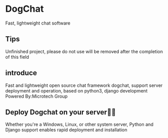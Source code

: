 # DogChat
Fast, lightweight chat software

## Tips
Unfinished project, please do not use will be removed after the completion of this field
## introduce
Fast and lightweight open source chat framework dogchat, support server deployment and operation, based on python3, django development   
Powered By:Microtech Group
## Deploy Dogchat on your server🚀🚀
Whether you're a Windows, Linux, or other system server, Python and Django support enables rapid deployment and installation  



 
